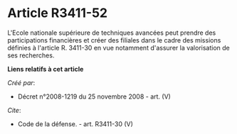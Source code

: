# Article R3411-52

L'Ecole nationale supérieure de techniques avancées peut prendre des participations financières et créer des filiales dans le
cadre des missions définies à l'article R. 3411-30 en vue notamment d'assurer la valorisation de ses recherches.

**Liens relatifs à cet article**

_Créé par_:

  - Décret n°2008-1219 du 25 novembre 2008 - art. (V)

_Cite_:

  - Code de la défense. - art. R3411-30 (V)
